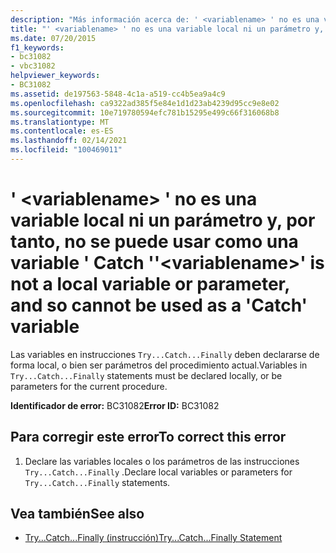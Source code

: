 ```yaml
---
description: "Más información acerca de: ' <variablename> ' no es una variable local ni un parámetro, por lo que no se puede usar como una variable ' Catch '"
title: "' <variablename> ' no es una variable local ni un parámetro y, por tanto, no se puede usar como una variable ' Catch '"
ms.date: 07/20/2015
f1_keywords:
- bc31082
- vbc31082
helpviewer_keywords:
- BC31082
ms.assetid: de197563-5848-4c1a-a519-cc4b5ea9a4c9
ms.openlocfilehash: ca9322ad385f5e84e1d1d23ab4239d95cc9e8e02
ms.sourcegitcommit: 10e719780594efc781b15295e499c66f316068b8
ms.translationtype: MT
ms.contentlocale: es-ES
ms.lasthandoff: 02/14/2021
ms.locfileid: "100469011"
---
```

# <a name="variablename-is-not-a-local-variable-or-parameter-and-so-cannot-be-used-as-a-catch-variable"></a><span data-ttu-id="7441b-103">' \<variablename> ' no es una variable local ni un parámetro y, por tanto, no se puede usar como una variable ' Catch '</span><span class="sxs-lookup"><span data-stu-id="7441b-103">'\<variablename>' is not a local variable or parameter, and so cannot be used as a 'Catch' variable</span></span>

<span data-ttu-id="7441b-104">Las variables en instrucciones `Try...Catch...Finally` deben declararse de forma local, o bien ser parámetros del procedimiento actual.</span><span class="sxs-lookup"><span data-stu-id="7441b-104">Variables in `Try...Catch...Finally` statements must be declared locally, or be parameters for the current procedure.</span></span>  
  
 <span data-ttu-id="7441b-105">**Identificador de error:** BC31082</span><span class="sxs-lookup"><span data-stu-id="7441b-105">**Error ID:** BC31082</span></span>  
  
## <a name="to-correct-this-error"></a><span data-ttu-id="7441b-106">Para corregir este error</span><span class="sxs-lookup"><span data-stu-id="7441b-106">To correct this error</span></span>  
  
1. <span data-ttu-id="7441b-107">Declare las variables locales o los parámetros de las instrucciones `Try...Catch...Finally` .</span><span class="sxs-lookup"><span data-stu-id="7441b-107">Declare local variables or parameters for `Try...Catch...Finally` statements.</span></span>  
  
## <a name="see-also"></a><span data-ttu-id="7441b-108">Vea también</span><span class="sxs-lookup"><span data-stu-id="7441b-108">See also</span></span>

- [<span data-ttu-id="7441b-109">Try...Catch...Finally (instrucción)</span><span class="sxs-lookup"><span data-stu-id="7441b-109">Try...Catch...Finally Statement</span></span>](../language-reference/statements/try-catch-finally-statement.md)
